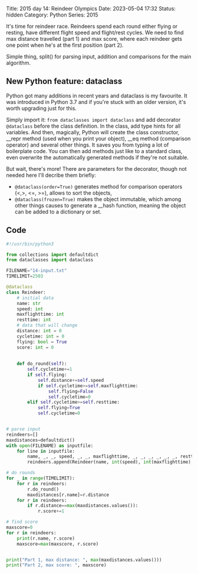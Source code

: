 Title: 2015 day 14: Reindeer Olympics
Date: 2023-05-04 17:32
Status: hidden
Category: Python
Series: 2015

It's time for reindeer race. Reindeers spend each round either
flying or resting, have different flight speed and flight/rest cycles.
We need to find max distance travelled (part 1) and max score,
where each reindeer gets one point when he's at the first position (part 2).

Simple thing, split() for parsing input, addition and comparisons for
the main algorithm.

## New Python feature: dataclass

Python got many additions in recent years and dataclass is my favourite. It was introduced
in Python 3.7 and if you're stuck with an older version, it's worth upgrading just for this.

Simply import it: `from dataclasses import dataclass` and add decorator `@dataclass` before
the class definition. In the class, add type hints for all variables. And then, magically,
Python will create the class constructor, __repr method (used when you print your object),
__eq method (comparison operator) and several other things. It saves you from typing a lot
of boilerplate code. You can then add methods just like to a standard class, even overwrite
the automatically generated methods if they're not suitable.

But wait, there's more! There are parameters for the decorator, though not needed here I'll
decribe them briefly:

* `@dataclass(order=True)` generates method for comparison operators (<,>, <=, >=), allows to sort the objects,
* `@dataclass(frozen=True)` makes the object immutable, which among other things causes to generate a __hash function, meaning the object can be added to a dictionary or set.


## Code

```python
#!/usr/bin/python3

from collections import defaultdict
from dataclasses import dataclass

FILENAME="14-input.txt"
TIMELIMIT=2503

@dataclass
class Reindeer:
    # initial data
    name: str
    speed: int
    maxflighttime: int
    resttime: int
    # data that will change
    distance: int = 0
    cycletime: int = 0
    flying: bool = True
    score: int = 0
    
    
    def do_round(self):
        self.cycletime+=1
        if self.flying:
            self.distance+=self.speed
            if self.cycletime>=self.maxflighttime:
                self.flying=False
                self.cycletime=0
        elif self.cycletime>=self.resttime:
            self.flying=True
            self.cycletime=0


# parse input
reindeers=[]
maxdistances=defaultdict()
with open(FILENAME) as inputfile:
    for line in inputfile:
        name, _, _, speed, _, _, maxflighttime, _, _, _, _, _, _, resttime, _= line.split()
        reindeers.append(Reindeer(name, int(speed), int(maxflighttime), int(resttime)))

# do rounds
for _ in range(TIMELIMIT):
    for r in reindeers:
        r.do_round()
        maxdistances[r.name]=r.distance
    for r in reindeers:
        if r.distance==max(maxdistances.values()):
            r.score+=1

# find score
maxscore=0
for r in reindeers:
    print(r.name, r.score)
    maxscore=max(maxscore, r.score)


print("Part 1, max distance: ", max(maxdistances.values()))
print("Part 2, max score: ", maxscore)
```